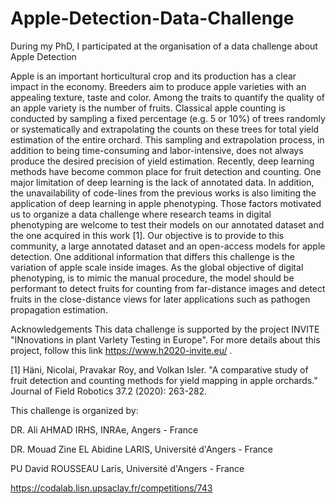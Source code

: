 # Apple-Detection-Data-Challenge
During my PhD, I participated at the organisation of a data challenge about Apple Detection

Apple is an important horticultural crop and its production has a clear impact in the economy. Breeders aim to produce apple varieties with an appealing texture, taste and color. Among the traits to quantify the quality of an apple variety is the number of fruits. Classical apple counting is conducted by sampling a fixed percentage (e.g. 5 or 10%) of trees randomly or systematically and extrapolating the counts on these trees for total yield estimation of the entire orchard. This sampling and extrapolation process, in addition to being time-consuming and labor-intensive, does not always produce the desired precision of yield estimation. Recently, deep learning methods have become common place for fruit detection and counting. One major limitation of deep learning is the lack of annotated data. In addition, the unavailability of code-lines from the previous works is also limiting the application of deep learning in apple phenotyping. Those factors motivated us to organize a data challenge where research teams in digital phenotyping are welcome to test their models on our annotated dataset and the one acquired in this work [1]. Our objective is to provide to this community, a large annotated dataset and an open-access models for apple detection. One additional information that differs this challenge is the variation of apple scale inside images. As the global objective of digital phenotyping, is to mimic the manual procedure, the model should be performant to detect fruits for counting from far-distance images and detect fruits in the close-distance views for later applications such as pathogen propagation estimation.

Acknowledgements
This data challenge is supported by the project INVITE "INnovations in plant VarIety Testing in Europe". For more details about this project, follow this link https://www.h2020-invite.eu/ . 



[1] Häni, Nicolai, Pravakar Roy, and Volkan Isler. "A comparative study of fruit detection and counting methods for yield mapping in apple orchards." Journal of Field Robotics 37.2 (2020): 263-282.

 

This challenge is organized by: 

DR. Ali AHMAD                        IRHS, INRAe, Angers - France 

DR. Mouad Zine EL Abidine     LARIS, Université d'Angers - France 

PU David ROUSSEAU               Laris, Université d'Angers - France


https://codalab.lisn.upsaclay.fr/competitions/743
